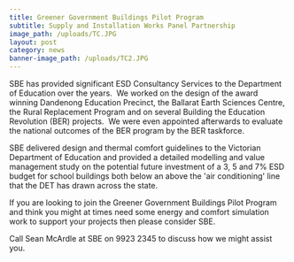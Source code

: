 ```yaml
---
title: Greener Government Buildings Pilot Program
subtitle: Supply and Installation Works Panel Partnership
image_path: /uploads/TC.JPG
layout: post
category: news
banner-image_path: /uploads/TC2.JPG
---
```



SBE has provided significant ESD Consultancy Services to the Department of Education over the years.  We worked on the design of the award winning Dandenong Education Precinct, the Ballarat Earth Sciences Centre, the Rural Replacement Program and on several Building the Education Revolution (BER) projects.  We were even appointed afterwards to evaluate the national outcomes of the BER program by the BER taskforce.

SBE delivered design and thermal comfort guidelines to the Victorian Department of Education and provided a detailed modelling and value management study on the potential future investment of a 3, 5 and 7% ESD budget for school buildings both below an above the 'air conditioning' line that the DET has drawn across the state.

If you are looking to join the Greener Government Buildings Pilot Program and think you might at times need some energy and comfort simulation work to support your projects then please consider SBE.

Call Sean McArdle at SBE on 9923 2345 to discuss how we might assist you.